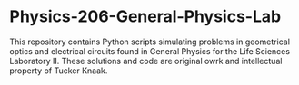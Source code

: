 # Physics-206-General-Physics-Lab
This repository contains Python scripts simulating problems in geometrical optics and electrical circuits found in General Physics for the Life Sciences Laboratory II.  These solutions and code are original owrk and intellectual property of Tucker Knaak.

